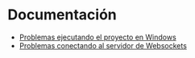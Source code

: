 # Documentación

- [Problemas ejecutando el proyecto en Windows](running-project-on-windows.md)
- [Problemas conectando al servidor de Websockets](websockets-server.md)
